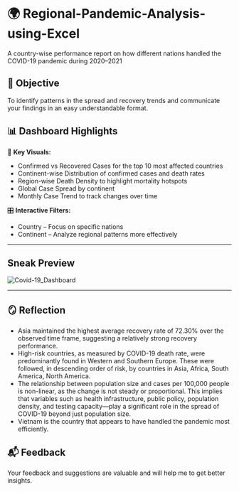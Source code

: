 # 🌍 Regional-Pandemic-Analysis-using-Excel
A country-wise performance report on how different  nations handled the COVID-19 pandemic during 2020–2021

## 🎯 Objective

To identify patterns in the spread and recovery trends and communicate your findings in an easy understandable format.

## 📊 Dashboard Highlights

📌 **Key Visuals:**

  - Confirmed vs Recovered Cases for the top 10 most affected countries
  - Continent-wise Distribution of confirmed cases and death rates
  - Region-wise Death Density to highlight mortality hotspots
  - Global Case Spread by continent
  - Monthly Case Trend to track changes over time

🎛️ **Interactive Filters:**

 - Country – Focus on specific nations
 - Continent – Analyze regional patterns more effectively

---
  
## Sneak Preview

![Covid-19_Dashboard](https://github.com/user-attachments/assets/be07ac44-9cbc-42f6-9351-889c56dce05c)

---

## 🪞 Reflection

 - Asia maintained the highest average recovery rate of 72.30% over the observed time frame, suggesting a relatively strong recovery performance.
 - High-risk countries, as measured by COVID-19 death rate, were predominantly found in Western and Southern Europe. These were followed, in descending order of risk, by countries in Asia, Africa, South America, North America.
 - The relationship between population size and cases per 100,000 people is non-linear, as the change is not steady or proportional. This implies that variables such as health infrastructure, public policy, population density, and testing capacity—play a significant role in the spread of COVID-19 beyond just population size.
 - Vietnam is the country that appears to have handled the pandemic most efficiently.
   
## 📬 Feedback

Your feedback and suggestions are valuable and will help me to get better insights.


   
